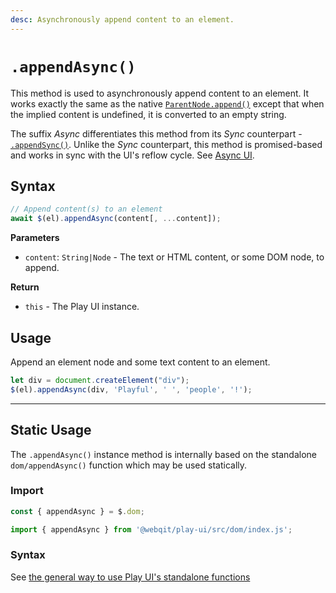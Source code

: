 ```yaml
---
desc: Asynchronously append content to an element.
---
```

# `.appendAsync()`

This method is used to asynchronously append content to an element. It works exactly the same as the native [`ParentNode.append()`](https://developer.mozilla.org/en-US/docs/Web/API/ParentNode/append) except that when the implied content is undefined, it is converted to an empty string.

The suffix *Async* differentiates this method from its *Sync* counterpart - [`.appendSync()`](../appendsync). Unlike the *Sync* counterpart, this method is promised-based and works in sync with the UI's reflow cycle. See [Async UI](../../concepts#async-ui).

## Syntax

```js
// Append content(s) to an element
await $(el).appendAsync(content[, ...content]);
```

**Parameters**

+ `content`: `String|Node` - The text or HTML content, or some DOM node, to append.

**Return**

+ `this` - The Play UI instance.

## Usage

Append an element node and some text content to an element.

```js
let div = document.createElement("div");
$(el).appendAsync(div, 'Playful', ' ', 'people', '!');
```

------

## Static Usage

The `.appendAsync()` instance method is internally based on the standalone `dom/appendAsync()` function which may be used statically.

### Import

```js
const { appendAsync } = $.dom;
```
```js
import { appendAsync } from '@webqit/play-ui/src/dom/index.js';
```

### Syntax

See [the general way to use Play UI's standalone functions](../../../quickstart#use-as-descrete-utilities)